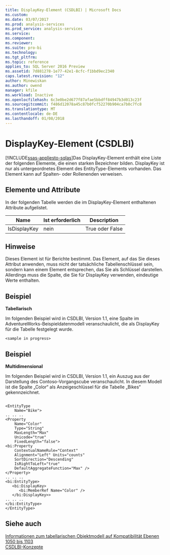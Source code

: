 ```yaml
---
title: DisplayKey-Element (CSDLBI) | Microsoft Docs
ms.custom: 
ms.date: 03/07/2017
ms.prod: analysis-services
ms.prod_service: analysis-services
ms.service: 
ms.component: 
ms.reviewer: 
ms.suite: pro-bi
ms.technology: 
ms.tgt_pltfrm: 
ms.topic: reference
applies_to: SQL Server 2016 Preview
ms.assetid: 7d881278-1e77-42e1-8cfc-f1bbd9ec2340
caps.latest.revision: "12"
author: Minewiskan
ms.author: owend
manager: kfile
ms.workload: Inactive
ms.openlocfilehash: 6c3e0be2d677f87afae5bbdff84947b3d013c23f
ms.sourcegitcommit: f486d12078a45c87b0fcf52270b904ca7b0c7fc8
ms.translationtype: MT
ms.contentlocale: de-DE
ms.lasthandoff: 01/08/2018
---
```

# <a name="displaykey-element-csdlbi"></a>DisplayKey-Element (CSDLBI)
[!INCLUDE[ssas-appliesto-sqlas](../../../includes/ssas-appliesto-sqlas.md)]Das DisplayKey-Element enthält eine Liste der folgenden Elemente, die einen starken Bezeichner bilden. DisplayKey ist nur als untergeordnetes Element des EntityType-Elements vorhanden. Das Element kann auf Spalten- oder Rollenenden verweisen.  
  
## <a name="elements-and-attributes"></a>Elemente und Attribute  
 In der folgenden Tabelle werden die im DisplayKey-Element enthaltenen Attribute aufgelistet.  
  
|Name|Ist erforderlich|Description|  
|----------|-----------------|-----------------|  
|IsDisplayKey|nein|True oder False|  
  
## <a name="remarks"></a>Hinweise  
 Dieses Element ist für Berichte bestimmt. Das Element, auf das Sie dieses Attribut anwenden, muss nicht der tatsächliche Tabellenschlüssel sein, sondern kann einem Element entsprechen, das Sie als Schlüssel darstellen. Allerdings muss die Spalte, die Sie für DisplayKey verwenden, eindeutige Werte enthalten.  
  
## <a name="example"></a>Beispiel  
 **Tabellarisch**  
  
 Im folgenden Beispiel wird in CSDLBI, Version 1.1, eine Spalte im AdventureWorks-Beispieldatenmodell veranschaulicht, die als DisplayKey für die Tabelle festgelegt wurde.  
  
```  
<sample in progress>  
```  
  
## <a name="example"></a>Beispiel  
 **Multidimensional**  
  
 Im folgenden Beispiel wird in CSDLBI, Version 1.1, ein Auszug aus der Darstellung des Contoso-Vorgangscube veranschaulicht. In diesem Modell ist die Spalte „Color“ als Anzeigeschlüssel für die Tabelle „Bikes“ gekennzeichnet.  
  
```  
  
<EntityType   
    Name="Bike">  
.. .. ..  
<Property   
    Name="Color"   
    Type="String"   
    MaxLength="Max"   
    Unicode="true"   
    FixedLength="false">  
<bi:Property   
    ContextualNameRule="Context"   
    Alignment="Left" Units="counts"   
    SortDirection="Descending"   
    IsRightToLeft="true"   
    DefaultAggregateFunction="Max" />  
</Property>  
.. .. ..  
<bi:EntityType>  
   <bi:DisplayKey>  
      <bi:MemberRef Name="Color" />  
   </bi:DisplayKey>>  
.. .. ..  
</bi:EntityType>  
</EntityType>  
```  
  
## <a name="see-also"></a>Siehe auch  
 [Informationen zum tabellarischen Objektmodell auf Kompatibilität Ebenen 1050 bis 1103](../../../analysis-services/tabular-model-programming-compatibility-levels-1050-1103/representation/understanding-tabular-object-model-at-levels-1050-through-1103.md)   
 [CSDLBI-Konzepte](../../../analysis-services/tabular-model-programming-compatibility-levels-1050-1103/csdlbi-concepts.md)  
  
  
